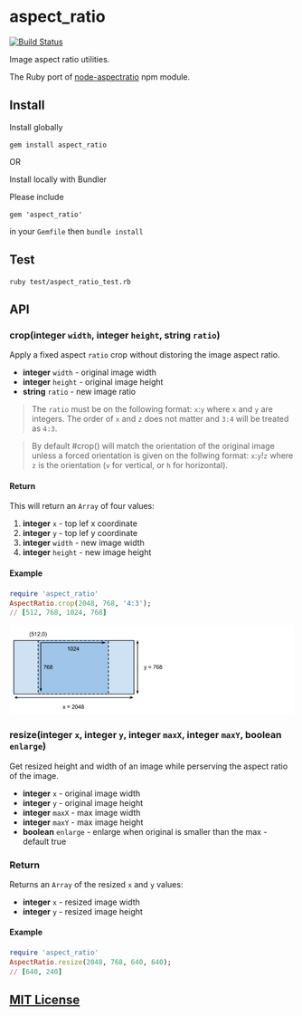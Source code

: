 # aspect_ratio

[![Build Status](https://travis-ci.org/envato/aspect_ratio.svg?branch=master)](https://travis-ci.org/envato/aspect_ratio)

Image aspect ratio utilities.

The Ruby port of [node-aspectratio](https://www.npmjs.com/package/aspectratio) npm module. 

## Install

Install globally

```
gem install aspect_ratio
```

OR

Install locally with Bundler

Please include 

```
gem 'aspect_ratio'
```

in your `Gemfile` then `bundle install`

## Test

```
ruby test/aspect_ratio_test.rb
```

## API

### crop(**integer** `width`, **integer** `height`, **string** `ratio`)

Apply a fixed aspect `ratio` crop without distoring the image aspect ratio.

* **integer** `width` - original image width
* **integer** `height` - original image height
* **string** `ratio` - new image ratio

> The `ratio` must be on the following format: `x`:`y` where `x` and `y` are
> integers. The order of `x` and `z` does not matter and `3:4` will be treated
> as `4:3`.

> By default #crop() will match the orientation of the original image unless a
> forced orientation is given on the follwing format: `x`:`y`!`z` where `z` is
> the orientation (`v` for vertical, or `h` for horizontal).

#### Return

This will return an `Array` of four values:

1. **integer** `x` - top lef x coordinate
2. **integer** `y` - top lef y coordinate
3. **integer** `width` - new image width
4. **integer** `height` - new image height

#### Example

```ruby
require 'aspect_ratio'
AspectRatio.crop(2048, 768, '4:3');
// [512, 768, 1024, 768]
```

![Crop with fixed ratio](./aspect.png)

### resize(**integer** `x`, **integer** `y`, **integer** `maxX`, **integer** `maxY`, **boolean** `enlarge`)

Get resized height and width of an image while perserving the aspect ratio of
the image.

* **integer** `x` - original image width
* **integer** `y` - original image height
* **integer** `maxX` - max image width
* **integer** `maxY` - max image height
* **boolean** `enlarge` - enlarge when original is smaller than the max - default true

### Return

Returns an `Array` of the resized `x` and `y` values:

* **integer** `x` - resized image width
* **integer** `y` - resized image height

#### Example

```ruby
require 'aspect_ratio'
AspectRatio.resize(2048, 768, 640, 640);
// [640, 240]
```

## [MIT License](./LICENSE)
